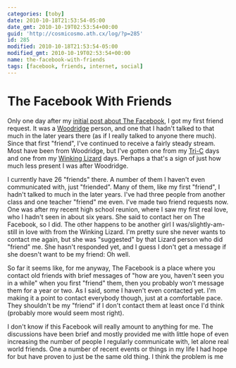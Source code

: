 ```yaml
---
categories: [toby]
date: 2010-10-18T21:53:54-05:00
date_gmt: 2010-10-19T02:53:54+00:00
guid: 'http://cosmicosmo.ath.cx/log/?p=285'
id: 285
modified: 2010-10-18T21:53:54-05:00
modified_gmt: 2010-10-19T02:53:54+00:00
name: the-facebook-with-friends
tags: [facebook, friends, internet, social]
---
```


The Facebook With Friends
=========================

Only one day after my [initial post about The Facebook](/content/blog/2010/09/24/the-facebook.md), I got my first friend request.  It was a [Woodridge](http://www.woodridge.k12.oh.us/) person, and one that I hadn't talked to that much in the later years there (as if I really talked to anyone there much).  Since that first "friend", I've continued to receive a fairly steady stream.  Most have been from Woodridge, but I've gotten one from my [Tri-C](http://tri-c.edu) days and one from my [Winking Lizard](http://winkinglizard.com) days.  Perhaps a that's a sign of just how much less present I was after Woodridge.

I currently have 26 "friends" there.  A number of them I haven't even communicated with, just "friended".  Many of them, like my first "friend", I hadn't talked to much in the later years.  I've had three people from another class and one teacher "friend" me even.  I've made two friend requests now.  One was after my recent high school reunion, where I saw my first real love, who I hadn't seen in about six years.  She said to contact her on The Facebook, so I did.  The other happens to be another girl I was/slightly-am-still in love with from the Winking Lizard.  I'm pretty sure she never wants to contact me again, but she was "suggested" by that Lizard person who did "friend" me.  She hasn't responded yet, and I guess I don't get a message if she doesn't want to be my friend:  Oh well.

So far it seems like, for me anyway, The Facebook is a place where you contact old friends with brief messages of "how are you, haven't seen you in a while" when you first "friend" them, then you probably won't message them for a year or two.  As I said, some I haven't even contacted yet.  I'm making it a point to contact everybody though, just at a comfortable pace.  They shouldn't be my "friend" if I don't contact them at least once I'd think (probably more would seem most right).

I don't know if this Facebook will really amount to anything for me.  The discussions have been brief and mostly provided me with little hope of even increasing the number of people I regularly communicate with, let alone real world friends.  One a number of recent events or things in my life I had hope for but have proven to just be the same old thing.  I think the problem is me
